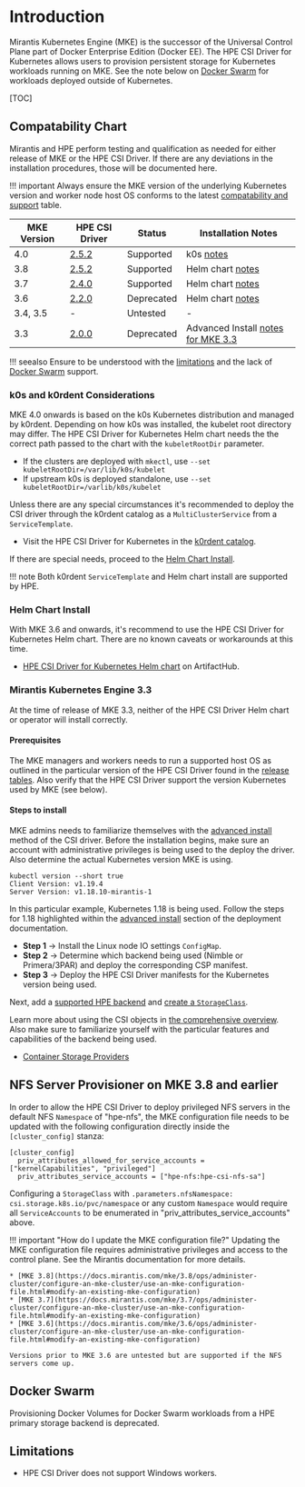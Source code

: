# Introduction

Mirantis Kubernetes Engine (MKE) is the successor of the Universal Control Plane part of Docker Enterprise Edition (Docker EE). The HPE CSI Driver for Kubernetes allows users to provision persistent storage for Kubernetes workloads running on MKE. See the note below on [Docker Swarm](#docker_swarm) for workloads deployed outside of Kubernetes.

[TOC]

## Compatability Chart

Mirantis and HPE perform testing and qualification as needed for either release of MKE or the HPE CSI Driver. If there are any deviations in the installation procedures, those will be documented here.

!!! important
    Always ensure the MKE version of the underlying Kubernetes version and worker node host OS conforms to the latest [compatability and support](../../index.md#compatibility_and_support) table.

| MKE Version | HPE CSI Driver | Status | Installation Notes | 
| ------------| -------------- | ------ | ------------------ |
| 4.0         | [2.5.2](../../index.md#hpe_csi_driver_for_kubernetes_252) | Supported | k0s [notes](#k0s_and_k0rdent_considerations) |
| 3.8         | [2.5.2](../../index.md#hpe_csi_driver_for_kubernetes_252) | Supported | Helm chart [notes](#helm_chart_install) |
| 3.7         | [2.4.0](../../archive.md#hpe_csi_driver_for_kubernetes_240) | Supported | Helm chart [notes](#helm_chart_install) |
| 3.6         | [2.2.0](../../archive.md#hpe_csi_driver_for_kubernetes_220) | Deprecated | Helm chart [notes](#helm_chart_install) |
| 3.4, 3.5    | -              | Untested | - |
| 3.3         | [2.0.0](../../archive.md#hpe_csi_driver_for_kubernetes_200) | Deprecated | Advanced Install [notes for MKE 3.3 ](#mirantis_kubernetes_engine_33) | 

!!! seealso
    Ensure to be understood with the [limitations](#limitations) and the lack of [Docker Swarm](#docker_swarm) support.

### k0s and k0rdent Considerations

MKE 4.0 onwards is based on the k0s Kubernetes distribution and managed by k0rdent. Depending on how k0s was installed, the kubelet root directory may differ. The HPE CSI Driver for Kubernetes Helm chart needs the the correct path passed to the chart with the `kubeletRootDir` parameter.

- If the clusters are deployed with `mkectl`, use `--set kubeletRootDir=/var/lib/k0s/kubelet`
- If upstream k0s is deployed standalone, use `--set kubeletRootDir=/varlib/k0s/kubelet`

Unless there are any special circumstances it's recommended to deploy the CSI driver through the k0rdent catalog as a `MultiClusterService` from a `ServiceTemplate`.

- Visit the HPE CSI Driver for Kubernetes in the [k0rdent catalog](https://catalog.k0rdent.io/v0.3.0/apps/hpe-csi/).

If there are special needs, proceed to the [Helm Chart Install](#helm_chart_install).

!!! note
    Both k0rdent `ServiceTemplate` and Helm chart install are supported by HPE.

### Helm Chart Install

With MKE 3.6 and onwards, it's recommend to use the HPE CSI Driver for Kubernetes Helm chart. There are no known caveats or workarounds at this time.

- [HPE CSI Driver for Kubernetes Helm chart](https://artifacthub.io/packages/helm/hpe-storage/hpe-csi-driver) on ArtifactHub.

### Mirantis Kubernetes Engine 3.3

At the time of release of MKE 3.3, neither of the HPE CSI Driver Helm chart or operator will install correctly.

#### Prerequisites

The MKE managers and workers needs to run a supported host OS as outlined in the particular version of the HPE CSI Driver found in the [release tables](../../index.md#compatibility_and_support). Also verify that the HPE CSI Driver support the version Kubernetes used by MKE (see below).

#### Steps to install

MKE admins needs to familiarize themselves with the [advanced install](../../deployment.md#advanced_install) method of the CSI driver. Before the installation begins, make sure an account with administrative privileges is being used to the deploy the driver. Also determine the actual Kubernetes version MKE is using. 

```text
kubectl version --short true
Client Version: v1.19.4
Server Version: v1.18.10-mirantis-1
```

In this particular example, Kubernetes 1.18 is being used. Follow the steps for 1.18 highlighted within the [advanced install](../../deployment.md#common) section of the deployment documentation.

- **Step 1** → Install the Linux node IO settings `ConfigMap`.
- **Step 2** → Determine which backend being used (Nimble or Primera/3PAR) and deploy the corresponding CSP manifest.
- **Step 3** → Deploy the HPE CSI Driver manifests for the Kubernetes version being used.

Next, add a [supported HPE backend](../../deployment.md#add_an_hpe_storage_backend) and [create a `StorageClass`](../../using.md#base_storageclass_parameters).

Learn more about using the CSI objects in [the comprehensive overview](../../using.md). Also make sure to familiarize yourself with the particular features and capabilities of the backend being used.

- [Container Storage Providers](../../container_storage_provider/index.md)

## NFS Server Provisioner on MKE 3.8 and earlier

In order to allow the HPE CSI Driver to deploy privileged NFS servers in the default NFS `Namespace` of "hpe-nfs", the MKE configuration file needs to be updated with the following configuration directly inside the `[cluster_config]` stanza:

```text
[cluster_config]
  priv_attributes_allowed_for_service_accounts = ["kernelCapabilities", "privileged"]
  priv_attributes_service_accounts = ["hpe-nfs:hpe-csi-nfs-sa"]
```

Configuring a `StorageClass` with `.parameters.nfsNamespace: csi.storage.k8s.io/pvc/namespace` or any custom `Namespace` would require all `ServiceAccounts` to be enumerated in "priv_attributes_service_accounts" above.

!!! important "How do I update the MKE configuration file?"
    Updating the MKE configuration file requires administrative privileges and access to the control plane. See the Mirantis documentation for more details.

    * [MKE 3.8](https://docs.mirantis.com/mke/3.8/ops/administer-cluster/configure-an-mke-cluster/use-an-mke-configuration-file.html#modify-an-existing-mke-configuration)
    * [MKE 3.7](https://docs.mirantis.com/mke/3.7/ops/administer-cluster/configure-an-mke-cluster/use-an-mke-configuration-file.html#modify-an-existing-mke-configuration)
    * [MKE 3.6](https://docs.mirantis.com/mke/3.6/ops/administer-cluster/configure-an-mke-cluster/use-an-mke-configuration-file.html#modify-an-existing-mke-configuration)

    Versions prior to MKE 3.6 are untested but are supported if the NFS servers come up.

## Docker Swarm

Provisioning Docker Volumes for Docker Swarm workloads from a HPE primary storage backend is deprecated.

## Limitations

- HPE CSI Driver does not support Windows workers.
